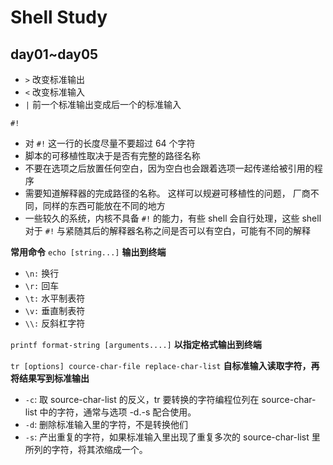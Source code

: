 Shell Study
===
## day01~day05
- `>` 改变标准输出
- `<` 改变标准输入
- `|` 前一个标准输出变成后一个的标准输入

`#!`
- 对 `#!` 这一行的长度尽量不要超过 64 个字符
- 脚本的可移植性取决于是否有完整的路径名称
- 不要在选项之后放置任何空白，因为空白也会跟着选项一起传递给被引用的程序
- 需要知道解释器的完成路径的名称。 这样可以规避可移植性的问题， 厂商不同，同样的东西可能放在不同的地方
- 一些较久的系统，内核不具备 `#!` 的能力，有些 shell 会自行处理，这些 shell 对于 `#!` 与紧随其后的解释器名称之间是否可以有空白，可能有不同的解释

**常用命令**
`echo [string...]` **输出到终端**
- `\n:` 换行
- `\r:` 回车
- `\t:` 水平制表符
- `\v:` 垂直制表符
- `\\:` 反斜杠字符

`printf format-string [arguments....]` **以指定格式输出到终端**

`tr [options] cource-char-file replace-char-list` **自标准输入读取字符，再将结果写到标准输出**
- `-c`: 取 source-char-list 的反义，tr 要转换的字符编程位列在 source-char-list 中的字符，通常与选项 -d.-s 配合使用。
- `-d`: 删除标准输入里的字符，不是转换他们
- `-s`: 产出重复的字符，如果标准输入里出现了重复多次的 source-char-list 里所列的字符，将其浓缩成一个。
